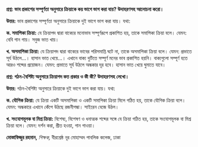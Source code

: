 **প্রশ্ন: ভাব প্রকাশের সম্পূর্ণতা অনুসারে ক্রিয়াকে কয় ভাগে ভাগ করা যায়? উদাহরণসহ আলোচনা করো।**

**উত্তর:** ভাব প্রকাশের সম্পূর্ণতা অনুসারে ক্রিয়াকে দুই ভাগে ভাগ করা যায়। যথা:

**ক. সমাপিকা ক্রিয়া:** যে ক্রিয়াপদ দ্বারা বাক্যের মনোভাব সম্পূর্ণরূপে প্রকাশিত হয়, তাকে সমাপিকা ক্রিয়া বলে। যেমন: বেবি গান গায়। সবুজ ভাত খায়।

**খ. অসমাপিকা ক্রিয়া:** যে ক্রিয়াপদ দ্বারা বাক্যের ভাবের পরিসমাপ্তি ঘটে না, তাকে অসমাপিকা ক্রিয়া বলে। যেমন: প্রভাতে সূর্য উঠলে...। হাসান ভাত খেয়ে...। এখানে বাক্য দুটিতে সম্পূর্ণ মনের ভাব প্রকাশিত হয়নি। বাক্যগুলো সম্পূর্ণ হতে আরও শব্দের প্রয়োজন। যেমন: প্রভাতে সূর্য উঠলে অন্ধকার দূর হবে। হাসান ভাত খেয়ে ঘুমাতে যাবে।

**প্রশ্ন: গঠন-বৈশিষ্ট্য অনুসারে ক্রিয়াপদ কত প্রকার ও কী কী? উদাহরণসহ লেখো।**

**উত্তর:** গঠন-বৈশিষ্ট্য অনুসারে ক্রিয়াকে দুই ভাগে ভাগ করা যায়। যথা:

**ক. যৌগিক ক্রিয়া:** যে ক্রিয়া একটি অসমাপিকা ও একটি সমাপিকা ক্রিয়া মিলে গঠিত হয়, তাকে যৌগিক ক্রিয়া বলে। যেমন: অন্ধকারে এখানে কেঁপে উঠছে রজনীগন্ধা। সাইরেন বেজে উঠল।

**খ. সংযোগমূলক বা মিশ্র ক্রিয়া:** বিশেষ্য, বিশেষণ ও ধনাত্মক শব্দের সঙ্গে যে ক্রিয়া গঠিত হয়, তাকে সংযোগমূলক বা মিশ্র ক্রিয়া বলে। যেমন: দর্শন করা, প্রীত হওয়া, গান গাওয়া।

**মোস্তাফিজুর রহমান,** *শিক্ষক,* বীরশ্রেষ্ঠ নূর মোহাম্মদ পাবলিক কলেজ, ঢাকা
